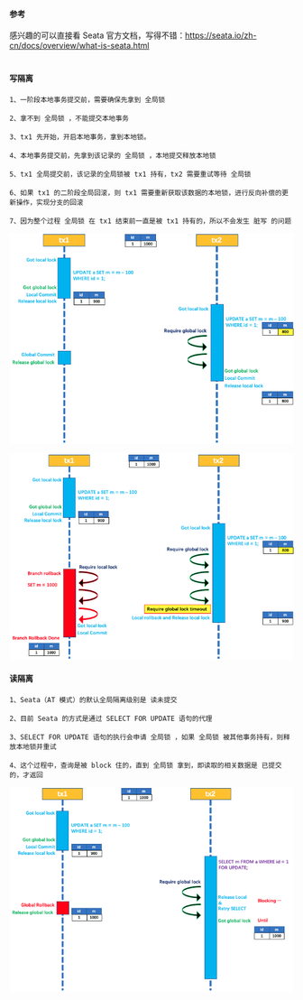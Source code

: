 #### 参考
感兴趣的可以直接看 Seata 官方文档，写得不错：https://seata.io/zh-cn/docs/overview/what-is-seata.html

#
#### 写隔离
````
1、一阶段本地事务提交前，需要确保先拿到 全局锁

2、拿不到 全局锁 ，不能提交本地事务

3、tx1 先开始，开启本地事务，拿到本地锁。

4、本地事务提交前，先拿到该记录的 全局锁 ，本地提交释放本地锁

5、tx1 全局提交前，该记录的全局锁被 tx1 持有，tx2 需要重试等待 全局锁

6、如果 tx1 的二阶段全局回滚，则 tx1 需要重新获取该数据的本地锁，进行反向补偿的更新操作，实现分支的回滚

7、因为整个过程 全局锁 在 tx1 结束前一直是被 tx1 持有的，所以不会发生 脏写 的问题

````
![avatar](images/lock/第一阶段写隔离.png)


![avatar](images/lock/第二阶段写隔离.png)


#### 读隔离
````
1、Seata（AT 模式）的默认全局隔离级别是 读未提交

2、目前 Seata 的方式是通过 SELECT FOR UPDATE 语句的代理

3、SELECT FOR UPDATE 语句的执行会申请 全局锁 ，如果 全局锁 被其他事务持有，则释放本地锁并重试

4、这个过程中，查询是被 block 住的，直到 全局锁 拿到，即读取的相关数据是 已提交 的，才返回
````

![avatar](images/lock/读隔离.png)
